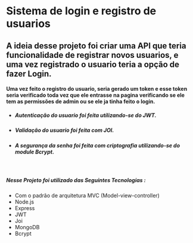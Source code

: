 

<h1> Sistema de login e registro de usuarios </h1>
<h2>A ideia desse projeto foi criar uma API que teria funcionalidade de registrar novos usuarios,
e uma vez registrado o usuario teria a opção de fazer Login.</h2>

<h4> Uma vez feito o registro do usuario, seria gerado um token e esse token seria verificado toda vez que ele
entrasse na pagina verificando se ele tem as permissões de admin ou se ele ja tinha feito o login. </h4>


  - <h5> Autenticação do usuario foi feita utilizando-se do JWT. </h5>
  - <h5> Validação do usuario foi feita com JOI. </h5>
  - <h5> A segurança da senha foi feita com criptografia utilizando-se do module Bcrypt. </h5>

<br>
<h5>Nesse Projeto foi utilizado das Seguintes Tecnologias : </h5>


-  Com o padrão de arquitetura MVC (Model-view-controller)
-  Node.js
-  Express
-  JWT
-  Joi
-  MongoDB
-  Bcrypt



